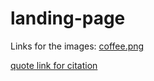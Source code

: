 # landing-page

Links for the images:
<a href="https://www.pexels.com/photo/food-wood-dawn-caffeine-11189048/">coffee.png</a>

<a href="https://www.goodhousekeeping.com/life/g26948562/funny-coffee-quotes/?slide=4">quote link for citation</a>